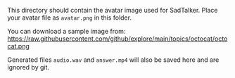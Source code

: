 This directory should contain the avatar image used for SadTalker.
Place your avatar file as `avatar.png` in this folder.

You can download a sample image from:
https://raw.githubusercontent.com/github/explore/main/topics/octocat/octocat.png

Generated files `audio.wav` and `answer.mp4` will also be saved here and are
ignored by git.
